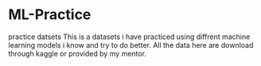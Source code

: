 # ML-Practice
practice datsets
This is a datasets i have practiced using diffrent machine learning models i know and try to do better.
All the data here are download through kaggle or provided by my mentor.
